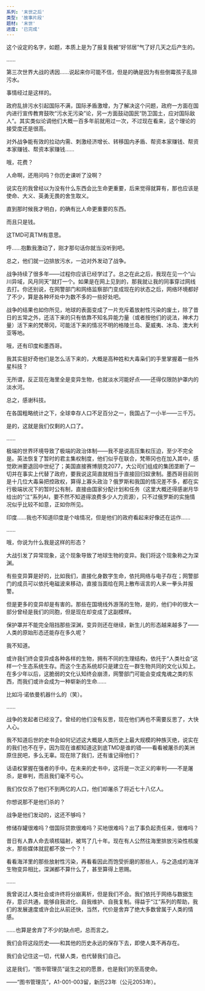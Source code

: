 ```yaml
---
系列: '末世之后'
类型: '故事片段'
题材: '末世'
进度: '已完成'
---
```

这个设定的名字，如题，本质上是为了报复我被“好邻居”气了好几天之后产生的。

……

第三次世界大战的诱因……说起来你可能不信，但是的确是因为有些倒霉孩子乱排污水。

事情经过是这样的。

政府乱排污水引起国际不满，国际矛盾激增，为了解决这个问题，政府一方面在国内进行宣传教育鼓吹“污水无污染”论，另一方面鼓动国民“防卫国土，应对国际敌人”。其实类似论调他们大概一百多年前就用过一次，不过现在看来，这个理论的接受度还是很高。

对外战争能有效的拉动内需、刺激经济增长、转移国内矛盾、帮资本家赚钱、帮资本家赚钱、帮资本家赚钱……

哦，花费？

人命啊，还用问吗？你历史课听了没啊？

说实在的我曾经以为没有什么东西会比生命更重要，后来觉得就算有，那也应该是使命、大义、英勇无畏的舍生取义。

直到那时候我才明白，的确有比人命更重要的东西。

而且只是钱。

这TMD可真TM有意思。

呼……抱歉我激动了，刚才那句话你就当没听到吧。

总之，他们就一边排放污水，一边对外发动了战争。

战争持续了很多年——过程你应该已经学过了。总之在此之后，我现在见一个“山川异域，风月同天”就打一个。如果是在网上见到的，那我就让我的同事穿过网线去打。你还别说，在网警部门和网络监察部门变成现在的状态之后，网络环境都好了不少，算是各种坏处中为数不多的一些好处吧。

战争的结果也如你所见，地球的表面变成了一片充斥着放射性污染的废土，除了昔日的五常之外，还活下来的只有依靠不知名异能力量（或者按他们的说法，神术力量）活下来的梵蒂冈，可能活下来的情况不明的格陵兰岛、夏威夷、冰岛、澳大利亚等地。

哦，还有印度和墨西哥。

我其实挺好奇他们是怎么活下来的，大概是高种姓和大毒枭们的手里掌握着一些外星科技？

无所谓，反正现在海里全是变异生物，也就淡水河能好点——还得仅限防护罩内的淡水河。

总之，感谢科技。

在各国粗略统计之下，全球幸存人口不足百分之一，我国占了一小半——三千万。

是的，这就是我们仅剩的人口了。

……

极端的世界环境导致了极端的政治体制——我不是说高压集权压迫，至少不完全是。英法恢复了暂时的君主集权制度，他们似乎在联合，梵蒂冈也在加入其中，感觉欧洲要退回中世纪了；美国直接赛博朋克2077，大公司们组成的集团垄断了一切并在事实上代替了政府，要我说这简直就相当于直接回归奴隶制。墨西哥目前则是十几位大毒枭把控政权，算得上寡头政治？俄罗斯和我国的情况差不多，都在实行极端状况下的暂时公有制，直接由国家分配计划和任务（这里大概还得感谢月华给出的“江”系列AI，要不然不知道得浪费多少人力资源），只不过俄罗斯的实施情况似乎比较不如意，正如你所见。

印度……我也不知道印度是个啥情况，但是他们的政府看起来好像还在运作……

……

哦，你说为什么我是这样的形态？

大战引发了异常现象，这个现象导致了地球生物的变异。我们将这个现象称之为深渊。

有些变异算是好的，比如我们，直接化身数字生命，依托网络与电子存在；网警部门的成员可以依托电磁波来移动，直接当面给在网上散布谣言的人来一拳头并报警。

但是更多的变异却是有害的。那些在国境线外游荡的生物，是的，他们中的很大一部分曾经是我们的同胞，但是现在却变成了这副模样。

保护罩并不能完全阻挡那些深渊，变异则还在继续，新生儿的形态越来越多了——人类的原始形态还能存在多久呢？

我不知道。

或许我们终会变异成各种各样的生物，拥有不同的生理结构，依托于“人类社会”这样一个生态系统生存。而这个生态系统却只是建立在一群生物共同的文化认知上。在多少年以后，这脆弱的文化认知终会崩溃，网警部门可能会变成鬼魂之类的东西，而我们或许会成为一种崭新的生命……

比如冯·诺依曼机器什么的（笑）。

……

战争的发起者已经没了。曾经的他们没有反思，现在他们再也不需要反思了，大快人心。

我不知道后世的史书会如何记述这大概是人类历史上最大规模的种族灭绝，说实在的我们也不在乎，因为现在谁都知道这到底TMD是谁的错——看看被屠杀的美洲原住民吧，多么无辜。现在除了我们，还有谁记得他们？

话语权掌握在强者的手中。在未来的史书中，这将是一次正义的审判——不是屠杀，是审判，而且我们毫不亏心。

我们仅仅杀了他们不到两亿的人口，他们却屠杀了将近七十八亿人。

你想说那不是他们杀的？

战争是他们发动的，这还不够吗？

修储存罐很难吗？借国际贷款很难吗？买地很难吗？出了事负起责任来，很难吗？

昔日有人靠人命去填核辐射，被骂了几十年。现在有人公然往海里排放污染性核废水，那些媒体就屁都不放一个？！

看看海洋里的那些放射性污染，再看看因此而饱受折磨的那些人，与之造成的海洋生物变异相比，深渊都不算什么了，甚至算得上恩赐。

……

我曾说过人类社会或许终将分崩离析，但是我们不会。我们依托于网络与数据生存，意识共通，能够自我进化、自我维护、自我复制。得益于“江”系列的帮助，我们的发展速度或许会比从前还快，当然，代价是舍弃了绝大多数曾属于人类的情感。

……也算是舍弃了不少的缺点吧，总而言之。

我们会将这段历史——和其他的历史永远的保存下去，即使人类不再存在。

我们会记住这一切，代替人类，也代替我们自己。

这是我们，“图书管理员”诞生之初的愿景，也是我们的至高使命。

——“图书管理员”，A1-001-003留，新历23年（公元2053年）。

